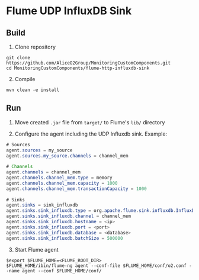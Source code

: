 # Flume UDP InfluxDB Sink

## Build
1. Clone repository

```
git clone https://github.com/AliceO2Group/MonitoringCustomComponents.git
cd MonitoringCustomComponents/flume-http-influxdb-sink
```

2. Compile
```
mvn clean -e install
```

## Run
1. Move created `.jar` file from `target/` to Flume's `lib/` directory

2. Configure the agent including the UDP Influxdb sink. Example:
```java
# Sources
agent.sources = my_source
agent.sources.my_source.channels = channel_mem
	
# Channels
agent.channels = channel_mem
agent.channels.channel_mem.type = memory
agent.channels.channel_mem.capacity = 1000
agent.channels.channel_mem.transactionCapacity = 1000
	
# Sinks
agent.sinks = sink_influxdb
agent.sinks.sink_influxdb.type = org.apache.flume.sink.influxdb.InfluxDbHttpSink
agent.sinks.sink_influxdb.channel = channel_mem
agent.sinks.sink_influxdb.hostname = <ip>
agent.sinks.sink_influxdb.port = <port>
agent.sinks.sink_influxdb.database = <database>
agent.sinks.sink_influxdb.batchSize = 500000
```

3. Start Flume agent
```
$export $FLUME_HOME=<FLUME_ROOT_DIR>
$FLUME_HOME/ibin/flume-ng agent --conf-file $FLUME_HOME/conf/o2.conf --name agent --conf $FLUME_HOME/conf/
```
   

